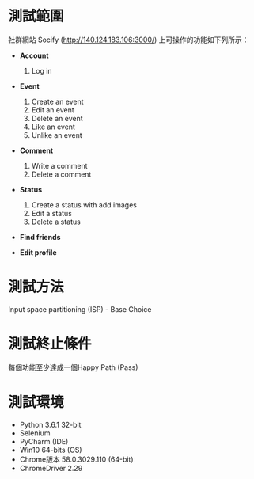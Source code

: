 # 測試範圍
社群網站 Socify (http://140.124.183.106:3000/) 上可操作的功能如下列所示：

* **Account**

    1. Log in
 
* **Event**
    1. Create an event
	2. Edit an event
	3. Delete an event
	4. Like an event
	5. Unlike an event
	
* **Comment**
	1. Write a comment
	2. Delete a comment
	
* **Status**
    1. Create a status with add images
	2. Edit a status
	3. Delete a status
	
* **Find friends**

* **Edit profile**

# 測試方法
Input space partitioning (ISP) - Base Choice

# 測試終止條件
每個功能至少達成一個Happy Path (Pass)

# 測試環境
* Python 3.6.1 32-bit
* Selenium
* PyCharm (IDE)
* Win10 64-bits (OS)
* Chrome版本 58.0.3029.110 (64-bit)
* ChromeDriver 2.29
	